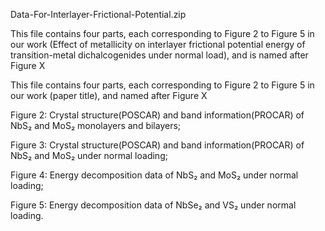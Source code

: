 Data-For-Interlayer-Frictional-Potential.zip

This file contains four parts, each corresponding to Figure 2 to Figure 5 in our work (Effect of metallicity on interlayer frictional potential energy of transition-metal dichalcogenides under normal load), and is named after Figure X 

This file contains four parts, each corresponding to Figure 2 to Figure 5 in our work (paper title), and named after Figure X

Figure 2: Crystal structure(POSCAR) and band information(PROCAR) of NbS₂ and MoS₂ monolayers and bilayers;

Figure 3: Crystal structure(POSCAR) and band information(PROCAR) of NbS₂ and MoS₂ under normal loading;

Figure 4: Energy decomposition data of NbS₂ and MoS₂ under normal loading;

Figure 5: Energy decomposition data of NbSe₂ and VS₂ under normal loading.

